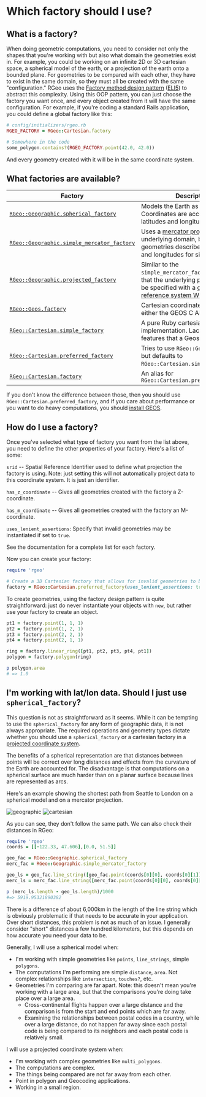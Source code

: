 # Which factory should I use?

## What is a factory?

When doing geometric computations, you need to consider not only the shapes that you're working with but also what domain the geometries exist in. For example, you could be working on an infinite 2D or 3D cartesian space, a spherical model of the earth, or a projection of the earth onto a bounded plane. For geometries to be compared with each other, they have to exist in the same domain, so they must all be created with the same "configuration." RGeo uses the [Factory method design pattern][factory_pattern-wikipedia] ([ELI5][factory_pattern-reddit]) to abstract this complexity. Using this OOP pattern, you can just choose the factory you want once, and every object created from it will have the same configuration. For example, if you're coding a standard Rails application, you could define a global factory like this:

```ruby
# config/initializers/rgeo.rb
RGEO_FACTORY = RGeo::Cartesian.factory

# Somewhere in the code
some_polygon.contains?(RGEO_FACTORY.point(42.0, 42.0))
```

And every geometry created with it will be in the same coordinate system.

## What factories are available?

<!-- NOTE: This list was initiated for RGeo 2.2.0 with the following ruby code

```ruby
require "rgeo"

factories = RGeo.constants.flat_map { |c|
  c = RGeo.const_get(c)
  c.methods.grep(/factory$/).map { |f| { mod: c, met: f } }
}.map { |mod:,met:|
  source, line = mod.method(met).source_location
  source = source[%r(lib/rgeo/.*)]
  invocation = "#{mod}.#{met}"
  link = "https://github.com/rgeo/rgeo/blob/v2.2.0/#{source}#L#{line}"

  "| [#{invocation}](#{link}) | TODO: usage summary |"
}

puts [
  "| Factory | Usage |",
  "| ------- | ----- |",
  *factories
]
```

-->

| Factory | Description |
| ------- | ----- |
| [`RGeo::Geographic.spherical_factory`](https://github.com/rgeo/rgeo/blob/v2.2.0/lib/rgeo/geographic/interface.rb#L117) | Models the Earth as a sphere. Coordinates are accepted as latitudes and longitudes. |
| [`RGeo::Geographic.simple_mercator_factory`](https://github.com/rgeo/rgeo/blob/v2.2.0/lib/rgeo/geographic/interface.rb#L215) | Uses a [mercator projection][web-mercator-proj] as the underlying domain, but accepts geometries described by latitudes and longitudes for simplicity.  |
| [`RGeo::Geographic.projected_factory`](https://github.com/rgeo/rgeo/blob/v2.2.0/lib/rgeo/geographic/interface.rb#L348) | Similar to the `simple_mercator_factory`, except that the underlying projection can be specified with a [coordinate reference system WKT string][proj-wkt]. |
| [`RGeo::Geos.factory`](https://github.com/rgeo/rgeo/blob/v2.2.0/lib/rgeo/geos/interface.rb#L178) | Cartesian coordinate system, using either the GEOS C API or FFI. |
| [`RGeo::Cartesian.simple_factory`](https://github.com/rgeo/rgeo/blob/v2.2.0/lib/rgeo/cartesian/interface.rb#L107) | A pure Ruby cartesian factory implementation. Lacking a lot of features that a Geos factory has. |
| [`RGeo::Cartesian.preferred_factory`](https://github.com/rgeo/rgeo/blob/v2.2.0/lib/rgeo/cartesian/interface.rb#L29) | Tries to use `RGeo::Geos.factory`, but defaults to `RGeo::Cartesian.simple_factory`. |
| [`RGeo::Cartesian.factory`](https://github.com/rgeo/rgeo/blob/v2.2.0/lib/rgeo/cartesian/interface.rb#L29) | An alias for `RGeo::Cartesian.preferred_factory` |

If you don't know the difference between those, then you should use `RGeo::Cartesian.preferred_factory`, and if you care about performance or you want to do heavy computations, you should [install GEOS](https://github.com/rgeo/rgeo/wiki/Installing-GEOS).

## How do I use a factory?

<!-- TODO: may be redundant with previous question -->
Once you've selected what type of factory you want from the list above, you need to define the other properties of your factory. Here's a list of some:

`srid` -- Spatial Reference Identifier used to define what projection the factory is using. Note: just setting this will not automatically project data to this coordinate system. It is just an identifier.

`has_z_coordinate` -- Gives all geometries created with the factory a Z-coordinate.

`has_m_coordinate` -- Gives all geometries created with the factory an M-coordinate.

`uses_lenient_assertions`: Specify that invalid geometries may be instantiated if set to `true`.

See the documentation for a complete list for each factory.

Now you can create your factory:

```rb
require 'rgeo'

# Create a 3D Cartesian factory that allows for invalid geometries to be created. Specify that geometries exist in a mercator project (srid: 3857).
factory = RGeo::Cartesian.preferred_factory(uses_lenient_assertions: true, has_z_coordinate: true, srid: 3857)
```

To create geometries, using the factory design pattern is quite straightforward: just do never instantiate your objects with `new`, but rather use your factory to create an object.

```rb
pt1 = factory.point(1, 1, 1)
pt2 = factory.point(1, 2, 1)
pt3 = factory.point(2, 2, 1)
pt4 = factory.point(2, 1, 1)

ring = factory.linear_ring([pt1, pt2, pt3, pt4, pt1])
polygon = factory.polygon(ring)

p polygon.area
# => 1.0
```

## I'm working with lat/lon data. Should I just use `spherical_factory`?

This question is not as straightforward as it seems. While it can be tempting to use the `spherical_factory` for any form of geographic data, it is not always appropriate. The required operations and geometry types dictate whether you should use a `spherical_factory` or a cartesian factory in a [projected coordinate system][projected-coordinate-systems].

The benefits of a spherical representation are that distances between points will be correct over long distances and effects from the curvature of the Earth are accounted for. The disadvantage is that computations on a spherical surface are much harder than on a planar surface because lines are represented as arcs.

Here's an example showing the shortest path from Seattle to London on a spherical model and on a mercator projection.

![geographic](https://user-images.githubusercontent.com/12189611/104756125-63870200-5729-11eb-8730-d6795b765fe8.png)
![cartesian](https://user-images.githubusercontent.com/12189611/104756230-8b766580-5729-11eb-8f97-2aa5eb70d482.png)

As you can see, they don't follow the same path. We can also check their distances in RGeo:

```rb
require 'rgeo'
coords = [[-122.33, 47.606],[0.0, 51.5]]

geo_fac = RGeo::Geographic.spherical_factory
merc_fac = RGeo::Geographic.simple_mercator_factory

geo_ls = geo_fac.line_string([geo_fac.point(coords[0][0], coords[0][1]), geo_fac.point(coords[1][0], coords[1][1])])
merc_ls = merc_fac.line_string([merc_fac.point(coords[0][0], coords[0][1]), merc_fac.point(coords[1][0], coords[1][1])])

p (merc_ls.length - geo_ls.length)/1000
#=> 5919.95321890382
```

There is a difference of about 6,000km in the length of the line string which is obviously problematic if that needs to be accurate in your application. Over short distances, this problem is not as much of an issue. I generally consider "short" distances a few hundred kilometers, but this depends on how accurate you need your data to be.

Generally, I will use a spherical model when:
- I'm working with simple geometries like `points`, `line_strings`, simple `polygons`.
- The computations I'm performing are simple `distance`, `area`. Not complex relationships like `intersection`, `touches?`, etc.
- Geometries I'm comparing are far apart. Note: this doesn't mean you're working with a large area, but that the comparisons you're doing take place over a large area.
  - Cross-continental flights happen over a large distance and the comparison is from the start and end points which are far away.
  - Examining the relationships between postal codes in a country, while over a large distance, do not happen far away since each postal code is being compared to its neighbors and each postal code is relatively small.


I will use a projected coordinate system when:
- I'm working with complex geometries like `multi_polygons`.
- The computations are complex.
- The things being compared are not far away from each other.
- Point in polygon and Geocoding applications.
- Working in a small region.


[factory_pattern-wikipedia]: https://en.wikipedia.org/wiki/Factory_method_pattern
[factory_pattern-reddit]: https://www.reddit.com/r/explainlikeimfive/comments/lxbm2/eli5_factory_method_design_pattern/
[web-mercator-proj]: https://en.wikipedia.org/wiki/Web_Mercator_projection
[proj-wkt]: https://en.wikipedia.org/wiki/Well-known_text_representation_of_coordinate_reference_systems
[projected-coordinate-systems]: http://www.geo.hunter.cuny.edu/~jochen/gtech201/lectures/lec6concepts/06%20-%20Projected%20coordinate%20systems.html
